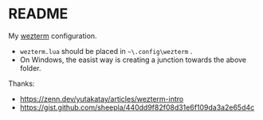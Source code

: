 # README

My [wezterm](https://wezfurlong.org/wezterm/) configuration.

- `wezterm.lua` should be placed in `~\.config\wezterm` .
- On Windows, the easist way is creating a junction towards the above folder.

Thanks:
- https://zenn.dev/yutakatay/articles/wezterm-intro
- https://gist.github.com/sheepla/440dd9f82f08d31e6f109da3a2e65d4c